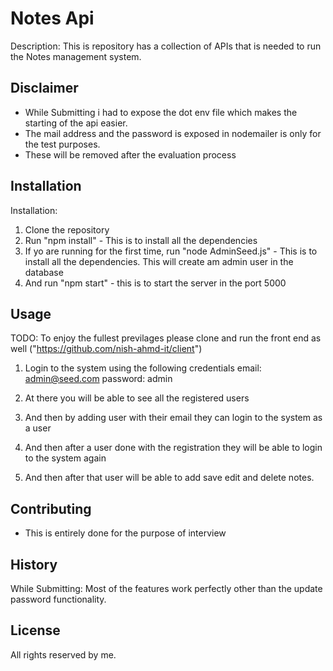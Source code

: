 # Notes Api

Description: This is repository has a collection of APIs that is needed to run the Notes management system.


## Disclaimer

* While Submitting i had to expose the dot env file which makes the starting of the api easier.
* The mail address and the password is exposed in nodemailer is only for the test purposes.
* These will be removed after the evaluation process 


## Installation

Installation: 
1. Clone the repository
2. Run "npm install" - This is to install all the dependencies
3. If yo are running for the first time, run "node AdminSeed.js" - This is to install all the dependencies. This will create am admin user in the database
4. And run "npm start" - this is to start the server in the port 5000

## Usage

TODO: To enjoy the fullest previlages please clone and run the front end as well ("https://github.com/nish-ahmd-it/client")

1. Login to the system using the following credentials 
    email: admin@seed.com
    password: admin

2. At there you will be able to see all the registered users
2. And then by adding user with their email they can login to the system as a user
4. And then after a user done with the registration they will be able to login to the system again
5. And then after that user will be able to add save edit and delete notes.

## Contributing

* This is entirely done for the purpose of interview 

## History

While Submitting: Most of the features work perfectly other than the update password functionality. 


## License

All rights reserved by me.
